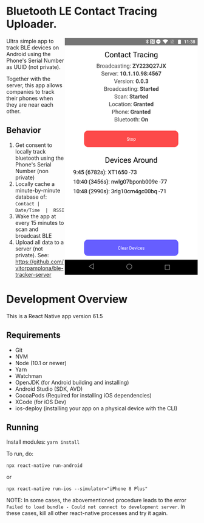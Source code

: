 # Bluetooth LE Contact Tracing Uploader. 

<img align="right" src="./docs/preview.png" data-canonical-src="./docs/preview.png" width="350px"/>

Ultra simple app to track BLE devices on Android using the Phone's Serial Number as UUID (not private). 

Together with the server, this app allows companies to track their phones when they are near each other. 

## Behavior

1. Get consent to locally track bluetooth using the Phone's Serial Number (non private)
2. Locally cache a minute-by-minute database of: ``` Contact |  Date/Time  |  RSSI ```
3. Wake the app at every 15 minutes to scan and broadcast BLE
4. Upload all data to a server (not private). See: https://github.com/vitorpamplona/ble-tracker-server

# Development Overview

This is a React Native app version 61.5

## Requirements

* Git
* NVM
* Node (10.1 or newer)
* Yarn
* Watchman
* OpenJDK (for Android building and installing)
* Android Studio (SDK, AVD)
* CocoaPods (Required for installing iOS dependencies)
* XCode (for iOS Dev)
* ios-deploy (installing your app on a physical device with the CLI)

## Running

Install modules:
```yarn install``` 

To run, do:
```
npx react-native run-android
```
or
```
npx react-native run-ios --simulator="iPhone 8 Plus"
```

NOTE: In some cases, the abovementioned procedure leads to the error `Failed to load bundle - Could not connect to development server`. In these cases, kill all other react-native processes and try it again.
